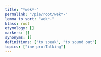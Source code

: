 ```yaml
---
title: "*wekʷ-"
permalink: "/pie/root/wekʷ-"
lemma_to_sort: "wekʷ-"
klass: root
etymology: []
markers: []
synonyms: []
definitions: ["to speak", "to sound out"]
topics: ["ine-pro:Talking"]
---
```

